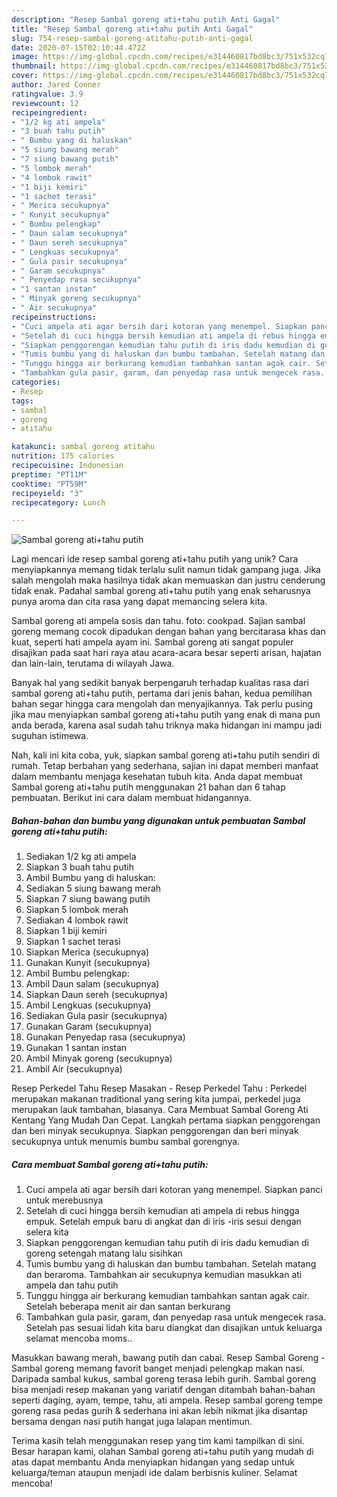 ```yaml
---
description: "Resep Sambal goreng ati+tahu putih Anti Gagal"
title: "Resep Sambal goreng ati+tahu putih Anti Gagal"
slug: 754-resep-sambal-goreng-atitahu-putih-anti-gagal
date: 2020-07-15T02:10:44.472Z
image: https://img-global.cpcdn.com/recipes/e314460817bd8bc3/751x532cq70/sambal-goreng-atitahu-putih-foto-resep-utama.jpg
thumbnail: https://img-global.cpcdn.com/recipes/e314460817bd8bc3/751x532cq70/sambal-goreng-atitahu-putih-foto-resep-utama.jpg
cover: https://img-global.cpcdn.com/recipes/e314460817bd8bc3/751x532cq70/sambal-goreng-atitahu-putih-foto-resep-utama.jpg
author: Jared Conner
ratingvalue: 3.9
reviewcount: 12
recipeingredient:
- "1/2 kg ati ampela"
- "3 buah tahu putih"
- " Bumbu yang di haluskan"
- "5 siung bawang merah"
- "7 siung bawang putih"
- "5 lombok merah"
- "4 lombok rawit"
- "1 biji kemiri"
- "1 sachet terasi"
- " Merica secukupnya"
- " Kunyit secukupnya"
- " Bumbu pelengkap"
- " Daun salam secukupnya"
- " Daun sereh secukupnya"
- " Lengkuas secukupnya"
- " Gula pasir secukupnya"
- " Garam secukupnya"
- " Penyedap rasa secukupnya"
- "1 santan instan"
- " Minyak goreng secukupnya"
- " Air secukupnya"
recipeinstructions:
- "Cuci ampela ati agar bersih dari kotoran yang menempel. Siapkan panci untuk merebusnya"
- "Setelah di cuci hingga bersih kemudian ati ampela di rebus hingga empuk. Setelah empuk baru di angkat dan di iris -iris sesui dengan selera kita"
- "Siapkan penggorengan kemudian tahu putih di iris dadu kemudian di goreng setengah matang lalu sisihkan"
- "Tumis bumbu yang di haluskan dan bumbu tambahan. Setelah matang dan beraroma. Tambahkan air secukupnya kemudian masukkan ati ampela dan tahu putih"
- "Tunggu hingga air berkurang kemudian tambahkan santan agak cair. Setelah beberapa menit air dan santan berkurang"
- "Tambahkan gula pasir, garam, dan penyedap rasa untuk mengecek rasa. Setelah pas sesuai lidah kita baru diangkat dan disajikan untuk keluarga selamat mencoba moms.."
categories:
- Resep
tags:
- sambal
- goreng
- atitahu

katakunci: sambal goreng atitahu 
nutrition: 175 calories
recipecuisine: Indonesian
preptime: "PT11M"
cooktime: "PT59M"
recipeyield: "3"
recipecategory: Lunch

---
```



![Sambal goreng ati+tahu putih](https://img-global.cpcdn.com/recipes/e314460817bd8bc3/751x532cq70/sambal-goreng-atitahu-putih-foto-resep-utama.jpg)

Lagi mencari ide resep sambal goreng ati+tahu putih yang unik? Cara menyiapkannya memang tidak terlalu sulit namun tidak gampang juga. Jika salah mengolah maka hasilnya tidak akan memuaskan dan justru cenderung tidak enak. Padahal sambal goreng ati+tahu putih yang enak seharusnya punya aroma dan cita rasa yang dapat memancing selera kita.

Sambal goreng ati ampela sosis dan tahu. foto: cookpad. Sajian sambal goreng memang cocok dipadukan dengan bahan yang bercitarasa khas dan kuat, seperti hati ampela ayam ini. Sambal goreng ati sangat populer disajikan pada saat hari raya atau acara-acara besar seperti arisan, hajatan dan lain-lain, terutama di wilayah Jawa.

Banyak hal yang sedikit banyak berpengaruh terhadap kualitas rasa dari sambal goreng ati+tahu putih, pertama dari jenis bahan, kedua pemilihan bahan segar hingga cara mengolah dan menyajikannya. Tak perlu pusing jika mau menyiapkan sambal goreng ati+tahu putih yang enak di mana pun anda berada, karena asal sudah tahu triknya maka hidangan ini mampu jadi suguhan istimewa.


Nah, kali ini kita coba, yuk, siapkan sambal goreng ati+tahu putih sendiri di rumah. Tetap berbahan yang sederhana, sajian ini dapat memberi manfaat dalam membantu menjaga kesehatan tubuh kita. Anda dapat membuat Sambal goreng ati+tahu putih menggunakan 21 bahan dan 6 tahap pembuatan. Berikut ini cara dalam membuat hidangannya.

<!--inarticleads1-->

##### Bahan-bahan dan bumbu yang digunakan untuk pembuatan Sambal goreng ati+tahu putih:

1. Sediakan 1/2 kg ati ampela
1. Siapkan 3 buah tahu putih
1. Ambil  Bumbu yang di haluskan:
1. Sediakan 5 siung bawang merah
1. Siapkan 7 siung bawang putih
1. Siapkan 5 lombok merah
1. Sediakan 4 lombok rawit
1. Siapkan 1 biji kemiri
1. Siapkan 1 sachet terasi
1. Siapkan  Merica (secukupnya)
1. Gunakan  Kunyit (secukupnya)
1. Ambil  Bumbu pelengkap:
1. Ambil  Daun salam (secukupnya)
1. Siapkan  Daun sereh (secukupnya)
1. Ambil  Lengkuas (secukupnya)
1. Sediakan  Gula pasir (secukupnya)
1. Gunakan  Garam (secukupnya)
1. Gunakan  Penyedap rasa (secukupnya)
1. Gunakan 1 santan instan
1. Ambil  Minyak goreng (secukupnya)
1. Ambil  Air (secukupnya)


Resep Perkedel Tahu Resep Masakan - Resep Perkedel Tahu : Perkedel merupakan makanan traditional yang sering kita jumpai, perkedel juga merupakan lauk tambahan, biasanya. Cara Membuat Sambal Goreng Ati Kentang Yang Mudah Dan Cepat. Langkah pertama siapkan penggorengan dan beri minyak secukupnya. Siapkan penggorengan dan beri minyak secukupnya untuk menumis bumbu sambal gorengnya. 

<!--inarticleads2-->

##### Cara membuat Sambal goreng ati+tahu putih:

1. Cuci ampela ati agar bersih dari kotoran yang menempel. Siapkan panci untuk merebusnya
1. Setelah di cuci hingga bersih kemudian ati ampela di rebus hingga empuk. Setelah empuk baru di angkat dan di iris -iris sesui dengan selera kita
1. Siapkan penggorengan kemudian tahu putih di iris dadu kemudian di goreng setengah matang lalu sisihkan
1. Tumis bumbu yang di haluskan dan bumbu tambahan. Setelah matang dan beraroma. Tambahkan air secukupnya kemudian masukkan ati ampela dan tahu putih
1. Tunggu hingga air berkurang kemudian tambahkan santan agak cair. Setelah beberapa menit air dan santan berkurang
1. Tambahkan gula pasir, garam, dan penyedap rasa untuk mengecek rasa. Setelah pas sesuai lidah kita baru diangkat dan disajikan untuk keluarga selamat mencoba moms..


Masukkan bawang merah, bawang putih dan cabai. Resep Sambal Goreng - Sambal goreng memang favorit banget menjadi pelengkap makan nasi. Daripada sambal kukus, sambal goreng terasa lebih gurih. Sambal goreng bisa menjadi resep makanan yang variatif dengan ditambah bahan-bahan seperti daging, ayam, tempe, tahu, ati ampela. Resep sambal goreng tempe goreng rasa pedas gurih &amp; sederhana ini akan lebih nikmat jika disantap bersama dengan nasi putih hangat juga lalapan mentimun. 

Terima kasih telah menggunakan resep yang tim kami tampilkan di sini. Besar harapan kami, olahan Sambal goreng ati+tahu putih yang mudah di atas dapat membantu Anda menyiapkan hidangan yang sedap untuk keluarga/teman ataupun menjadi ide dalam berbisnis kuliner. Selamat mencoba!
